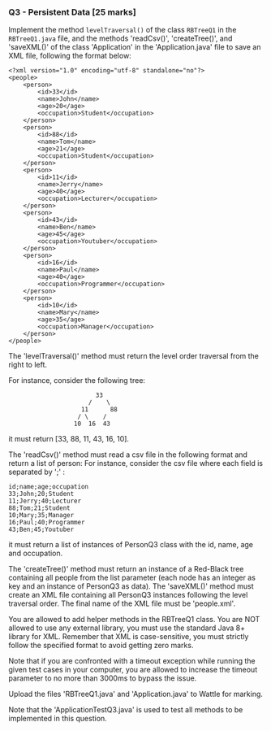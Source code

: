 
### Q3 - Persistent Data [25 marks]

Implement the method `levelTraversal()` of the class `RBTreeQ1` in the `RBTreeQ1.java` file, and the methods 'readCsv()', 'createTree()', and 'saveXML()' of the class 'Application' in the 'Application.java' file to save an XML file, following the format below:

````
<?xml version="1.0" encoding="utf-8" standalone="no"?>
<people>
    <person>
        <id>33</id>
        <name>John</name>
        <age>20</age>
        <occupation>Student</occupation>
    </person>
    <person>
        <id>88</id>
        <name>Tom</name>
        <age>21</age>
        <occupation>Student</occupation>
    </person>
    <person>
        <id>11</id>
        <name>Jerry</name>
        <age>40</age>
        <occupation>Lecturer</occupation>
    </person>
    <person>
        <id>43</id>
        <name>Ben</name>
        <age>45</age>
        <occupation>Youtuber</occupation>
    </person>
    <person>
        <id>16</id>
        <name>Paul</name>
        <age>40</age>
        <occupation>Programmer</occupation>
    </person>
    <person>
        <id>10</id>
        <name>Mary</name>
        <age>35</age>
        <occupation>Manager</occupation>
    </person>
</people>

````
The 'levelTraversal()' method must return the level order traversal from the right to left.

For instance, consider the following tree:
````
                        33
                      /    \
                    11      88
                   / \    /  
                  10  16  43   
````                                                        
it must return [33, 88, 11, 43, 16, 10].


The 'readCsv()' method must read a csv file in the following format and return a list of person:
For instance, consider the csv file where each field is separated by ';' :
````
id;name;age;occupation
33;John;20;Student
11;Jerry;40;Lecturer
88;Tom;21;Student
10;Mary;35;Manager
16;Paul;40;Programmer
43;Ben;45;Youtuber
````
it must return a list of instances of PersonQ3 class with the id, name, age and occupation.

The 'createTree()' method must return an instance of a Red-Black tree containing all people from the list parameter (each node has an integer as key and an instance of PersonQ3 as data).
The 'saveXML()' method must create an XML file containing all PersonQ3 instances following the level traversal order. The final name of the XML file must be 'people.xml'.

You are allowed to add helper methods in the RBTreeQ1 class.
You are NOT allowed to use any external library, you must use the standard Java 8+ library for XML.
Remember that XML is case-sensitive, you must strictly follow the specified format to avoid getting zero marks.

Note that if you are confronted with a timeout exception while running the given test cases in your computer, you are allowed to increase the timeout parameter to no more than 3000ms to bypass the issue.

Upload the files 'RBTreeQ1.java' and 'Application.java' to Wattle for marking.

Note that the 'ApplicationTestQ3.java' is used to test all methods to be implemented in this question.

